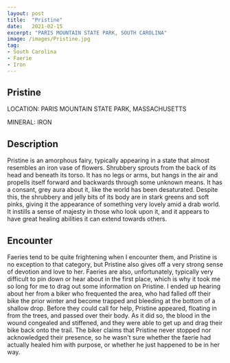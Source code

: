 ```yaml
---
layout: post
title:  "Pristine"
date:   2021-02-15
excerpt: "PARIS MOUNTAIN STATE PARK, SOUTH CAROLINA"
image: /images/Pristine.jpg
tag:
- South Carolina
- Faerie
- Iron
---
```


## Pristine

LOCATION: PARIS MOUNTAIN STATE PARK, MASSACHUSETTS

MINERAL: IRON

## Description
Pristine is an amorphous fairy, typically appearing in a state that almost resembles an iron vase of flowers. Shrubbery sprouts from the back of its head and beneath its torso. It has no legs or arms, but hangs in the air and propells itself forward and backwards through some unknown means. It has a consant, grey aura about it, like the world has been desaturated. Despite this, the shrubbery and jelly bits of its body are in stark greens and soft pinks, giving it the appearance of something very lovely amid a drab world. It instills a sense of majesty in those who look upon it, and it appears to have great healing abilities it can extend towards others.


## Encounter
Faeries tend to be quite frightening when I encounter them, and Pristine is no exception to that category, but Pristine also gives off a very strong sense of devotion and love to her. Faeries are also, unfortunately, typically very difficult to pin down or hear about in the first place, which is why it took me so long for me to drag out some information on Pristine. I ended up hearing about her from a biker who frequented the area, who had falled off their bike the prior winter and become trapped and bleeding at the bottom of a shallow drop. Before they could call for help, Pristine appeared, floating in from the trees, and passed over their body. As it did so, the blood in the wound congealed and stiffened, and they were able to get up and drag their bike back onto the trail. The biker claims that Pristine never stopped nor acknowledged their presence, so he wasn't sure whether the faerie had actually healed him with purpose, or whether he just happened to be in her way.
